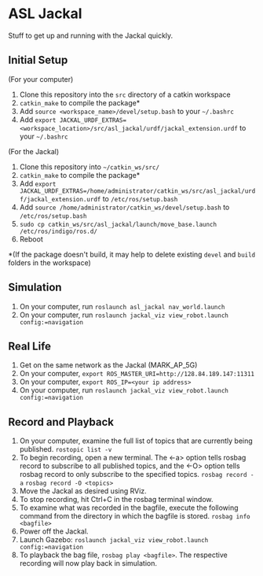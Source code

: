 # ASL Jackal
Stuff to get up and running with the Jackal quickly.

## Initial Setup

(For your computer)

1. Clone this repository into the `src` directory of a catkin workspace
2. `catkin_make` to compile the package*
3. Add `source <workspace_name>/devel/setup.bash` to your `~/.bashrc`
4. Add `export JACKAL_URDF_EXTRAS=<workspace_location>/src/asl_jackal/urdf/jackal_extension.urdf` to your `~/.bashrc`

(For the Jackal)

1. Clone this repository into `~/catkin_ws/src/`
2. `catkin_make` to compile the package*
3. Add `export JACKAL_URDF_EXTRAS=/home/administrator/catkin_ws/src/asl_jackal/urdf/jackal_extension.urdf` to `/etc/ros/setup.bash`
4. Add `source /home/administrator/catkin_ws/devel/setup.bash` to `/etc/ros/setup.bash`
5. `sudo cp catkin_ws/src/asl_jackal/launch/move_base.launch /etc/ros/indigo/ros.d/`
6. Reboot

*(If the package doesn't build, it may help to delete existing `devel` and `build` folders in the workspace)

## Simulation

1. On your computer, run `roslaunch asl_jackal nav_world.launch`
2. On your computer, run `roslaunch jackal_viz view_robot.launch config:=navigation`

## Real Life

1. Get on the same network as the Jackal (MARK_AP_5G)
2. On your computer, `export ROS_MASTER_URI=http://128.84.189.147:11311`
3. On your computer, `export ROS_IP=<your ip address>`
4. On your computer, run `roslaunch jackal_viz view_robot.launch config:=navigation`

## Record and Playback

1. On your computer, examine the full list of topics that are currently being published. `rostopic list -v`
2. To begin recording, open a new terminal. The <-a> option tells rosbag record to subscribe to all published topics, and the <-O> option tells rosbag record to only subscribe to the specified topics. 
`rosbag record -a`
`rosbag record -O <topics>`
3. Move the Jackal as desired using RViz.
4. To stop recording, hit Ctrl+C in the rosbag terminal window. 
5. To examine what was recorded in the bagfile, execute the following command from the directory in which the bagfile is stored. 
`rosbag info <bagfile>`
6. Power off the Jackal. 
7. Launch Gazebo: `roslaunch jackal_viz view_robot.launch config:=navigation`
7. To playback the bag file, `rosbag play <bagfile>`. The respective recording will now play back in simulation.



